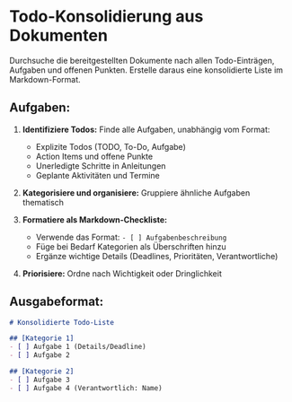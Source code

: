 # Todo-Konsolidierung aus Dokumenten

Durchsuche die bereitgestellten Dokumente nach allen Todo-Einträgen, Aufgaben und offenen Punkten. Erstelle daraus eine konsolidierte Liste im Markdown-Format.

## Aufgaben:

1. **Identifiziere Todos:** Finde alle Aufgaben, unabhängig vom Format:
   - Explizite Todos (TODO, To-Do, Aufgabe)
   - Action Items und offene Punkte
   - Unerledigte Schritte in Anleitungen
   - Geplante Aktivitäten und Termine

2. **Kategorisiere und organisiere:** Gruppiere ähnliche Aufgaben thematisch

3. **Formatiere als Markdown-Checkliste:**
   - Verwende das Format: `- [ ] Aufgabenbeschreibung`
   - Füge bei Bedarf Kategorien als Überschriften hinzu
   - Ergänze wichtige Details (Deadlines, Prioritäten, Verantwortliche)

4. **Priorisiere:** Ordne nach Wichtigkeit oder Dringlichkeit

## Ausgabeformat:

```markdown
# Konsolidierte Todo-Liste

## [Kategorie 1]
- [ ] Aufgabe 1 (Details/Deadline)
- [ ] Aufgabe 2

## [Kategorie 2]
- [ ] Aufgabe 3
- [ ] Aufgabe 4 (Verantwortlich: Name)